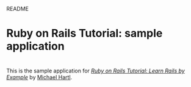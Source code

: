 README

# Ruby on Rails Tutorial: sample application
#

This is the sample application for [*Ruby on Rails Tutorial: Learn Rails by Example*](http://railstutorial.org/) by [Michael Hartl](http://michaelhartl.com/).
